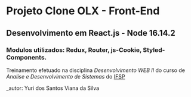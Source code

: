 # Projeto Clone OLX - Front-End

## Desenvolvimento em React.js - Node 16.14.2

### Modulos utilizados: Redux, Router, js-Cookie, Styled-Components.

Treinamento efetuado na disciplina _Desenvolvimento WEB II_ do curso de _Analise e Desenvolvimento de Sistemas_ do [IFSP](https://ifspcaraguatatuba.edu.br/)

_autor: Yuri dos Santos Viana da Silva
